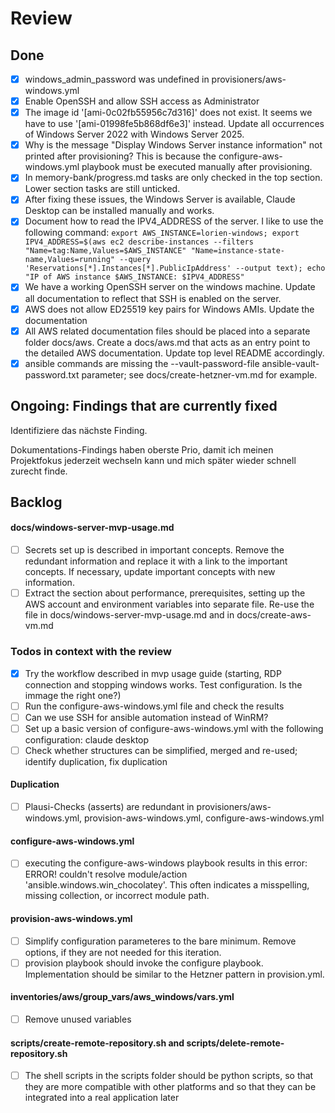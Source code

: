 # Review

## Done

- [x] windows_admin_password was undefined in provisioners/aws-windows.yml
- [x] Enable OpenSSH and allow SSH access as Administrator
- [x] The image id '[ami-0c02fb55956c7d316]' does not exist. It seems we have to use '[ami-01998fe5b868df6e3]' instead. Update all occurrences of Windows Server 2022 with Windows Server 2025.
- [x] Why is the message "Display Windows Server instance information" not printed after provisioning? This is because the configure-aws-windows.yml playbook must be executed manually after provisioning.
- [x] In memory-bank/progress.md tasks are only checked in the top section. Lower section tasks are still unticked.
- [x] After fixing these issues, the Windows Server is available, Claude Desktop can be installed manually and works.
- [x] Document how to read the IPV4_ADDRESS of the server. I like to use the following command: `export AWS_INSTANCE=lorien-windows; export IPV4_ADDRESS=$(aws ec2 describe-instances --filters "Name=tag:Name,Values=$AWS_INSTANCE" "Name=instance-state-name,Values=running" --query 'Reservations[*].Instances[*].PublicIpAddress' --output text); echo "IP of AWS instance $AWS_INSTANCE: $IPV4_ADDRESS"`
- [x] We have a working OpenSSH server on the windows machine. Update all documentation to reflect that SSH is enabled on the server.
- [x] AWS does not allow ED25519 key pairs for Windows AMIs. Update the documentation
- [x] All AWS related documentation files should be placed into a separate folder docs/aws. Create a docs/aws.md that acts as an entry point to the detailed AWS documentation. Update top level README accordingly.
- [x] ansible commands are missing the --vault-password-file ansible-vault-password.txt parameter; see docs/create-hetzner-vm.md for example.

## Ongoing: Findings that are currently fixed

Identifiziere das nächste Finding.

Dokumentations-Findings haben oberste Prio, damit ich meinen Projektfokus jederzeit wechseln kann und mich später wieder schnell zurecht finde.


## Backlog

#### docs/windows-server-mvp-usage.md

- [ ] Secrets set up is described in important concepts. Remove the redundant information and replace it with a link to the important concepts. If necessary, update important concepts with new information.
- [ ] Extract the section about performance, prerequisites, setting up the AWS account and environment variables into separate file. Re-use the file in docs/windows-server-mvp-usage.md and in docs/create-aws-vm.md

### Todos in context with the review

- [x] Try the workflow described in mvp usage guide (starting, RDP connection and stopping windows works. Test configuration. Is the immage the right one?)
- [ ] Run the configure-aws-windows.yml file and check the results
- [ ] Can we use SSH for ansible automation instead of WinRM?
- [ ] Set up a basic version of configure-aws-windows.yml with the following configuration: claude desktop
- [ ] Check whether structures can be simplified, merged and re-used; identify duplication, fix duplication

#### Duplication

- [ ] Plausi-Checks (asserts) are redundant in provisioners/aws-windows.yml, provision-aws-windows.yml, configure-aws-windows.yml

#### configure-aws-windows.yml

- [ ] executing the configure-aws-windows playbook results in this error: ERROR! couldn't resolve module/action 'ansible.windows.win_chocolatey'. This often indicates a misspelling, missing collection, or incorrect module path.

#### provision-aws-windows.yml

- [ ] Simplify configuration parameteres to the bare minimum. Remove options, if they are not needed for this iteration.
- [ ] provision playbook should invoke the configure playbook. Implementation should be similar to the Hetzner pattern in provision.yml.

#### inventories/aws/group_vars/aws_windows/vars.yml

- [ ] Remove unused variables

#### scripts/create-remote-repository.sh and scripts/delete-remote-repository.sh

- [ ] The shell scripts in the scripts folder should be python scripts, so that they are more compatible with other platforms and so that they can be integrated into a real application later